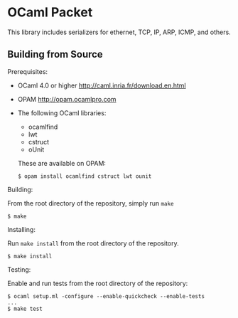 OCaml Packet
========

This library includes serializers for ethernet, TCP, IP, ARP, ICMP, and others.

Building from Source
--------------------

Prerequisites:

- OCaml 4.0 or higher <http://caml.inria.fr/download.en.html>

- OPAM <http://opam.ocamlpro.com>

- The following OCaml libraries:

  - ocamlfind
  - lwt
  - cstruct 
  - oUnit

  These are available on OPAM:

  ```
  $ opam install ocamlfind cstruct lwt ounit
  ```

Building:

From the root directory of the repository, simply run `make`

  ```
  $ make
  ```

Installing:

Run `make install` from the root directory of the repository.

  ```
  $ make install
  ```

Testing:

Enable and run tests from the root directory of the repository:

  ```
  $ ocaml setup.ml -configure --enable-quickcheck --enable-tests
  ...
  $ make test
  ```
